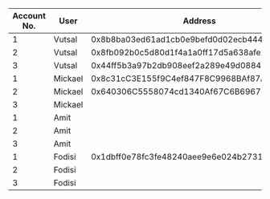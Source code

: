 | Account No. | User | Address | Public Key | Private Key |
|-----|------|---------|------------|-------------|
|  1  | Vutsal | 0x8b8ba03ed61ad1cb0e9befd0d02ecb444834887d | 0x29b17c511c2331131540cb3558883d5269d844bc831c9c4bdbaae93bfcf459ef588136b18959e90622f82ab60b145391ac51585497e2b35492398362e27e71af | 0x8ce0a02dde918e608035afc1deaedcd3a3701959b2aa5f4736280609add9d1e1 |
|  2  | Vutsal | 0x8fb092b0c5d80d1f4a1a0ff17d5a638afe24cfce | 0x18886e6945d34e45b81db24b0cee91e23953b6385c4a2580ec909048b7f61bbd20c54922c8c84b53b068cc881c612962c045e91874da1685746fa9a84e9652f6 | 0x12a6dd4286e782467ded89bddfe2f4f67ee2887fd2770ef86f3bcb933996b62f |
|  3  | Vutsal | 0x44ff5b3a97b2db908eef2a289e49d08843d328e6 | 0xaab2b92699c5de9898167e77943a80b114f13d440ffcb2d901880288ad067ebf127e5883cb6c7dfa2452e83bca26f007dc77391009c0d8eafe28ce00f72e95de | 0xb186a7359c07c0b5b8d2a9fef9c8950b06fa22880897999ddfb8e72479a2c69c | 
|  1  | Mickael| 0x8c31cC3E155f9C4ef847F8C9968BAf87A90E7682 | 0x1571c896a06b139541d435db8fbe1f643d5e8046de34d28fbc115e4a70ed53a009c71be0038acc8e074746b24fccdccb1e2a394ab7534b45ed06255e4181faf0 | 0xa1250e85b12e90d8ea8a780246d72a09a2af520098b5e6879b201aada0e64c94 |
|  2  | Mickael| 0x640306C5558074cd1340Af67C6B69671262E7D05 | | |
|  3  | Mickael| | | |
|  1  | Amit | | | |
|  2  | Amit | | | |
|  3  | Amit | | | |
|  1  | Fodisi | 0x1dbff0e78fc3fe48240aee9e6e024b2731f2b6fe | 0x2ae2a99ec5ff5293400c93a3ab4680b6a40480ec43a69e6c63147650ab232a7e2243b8c92b6b11048ea92d58be7561a0fbe7883ccc98eab19ea56a096302fe71 | 0x85f4aaf34e2084120b96c27dea28bf4f23a7e6a204c4bf390552580efc2b8878 |
|  2  | Fodisi | | | |
|  3  | Fodisi | | | |
